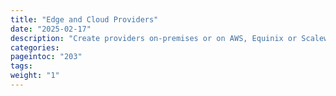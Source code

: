 ```yaml
---
title: "Edge and Cloud Providers"
date: "2025-02-17"
description: "Create providers on-premises or on AWS, Equinix or Scaleway"
categories:
pageintoc: "203"
tags:
weight: "1"
---
```


<!--# Edge and Cloud Providers -->

